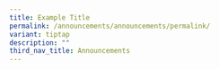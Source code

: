 ```yaml
---
title: Example Title
permalink: /announcements/announcements/permalink/
variant: tiptap
description: ""
third_nav_title: Announcements
---
```

